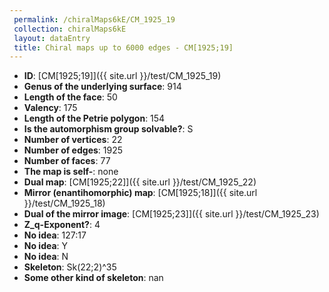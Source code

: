 ```yaml
--- 
 permalink: /chiralMaps6kE/CM_1925_19 
 collection: chiralMaps6kE
 layout: dataEntry
 title: Chiral maps up to 6000 edges - CM[1925;19]
---
```


- **ID**: [CM[1925;19]]({{ site.url }}/test/CM_1925_19)
- **Genus of the underlying surface**: 914
- **Length of the face**: 50
- **Valency**: 175
- **Length of the Petrie polygon**: 154
- **Is the automorphism group solvable?**: S
- **Number of vertices**: 22
- **Number of edges**: 1925
- **Number of faces**: 77
- **The map is self-**: none
- **Dual map**: [CM[1925;22]]({{ site.url }}/test/CM_1925_22)
- **Mirror (enantihomorphic) map**: [CM[1925;18]]({{ site.url }}/test/CM_1925_18)
- **Dual of the mirror image**: [CM[1925;23]]({{ site.url }}/test/CM_1925_23)
- **Z_q-Exponent?**: 4
- **No idea**:  127:17
- **No idea**: Y
- **No idea**: N
- **Skeleton**: Sk(22;2)^35
- **Some other kind of skeleton**: nan
